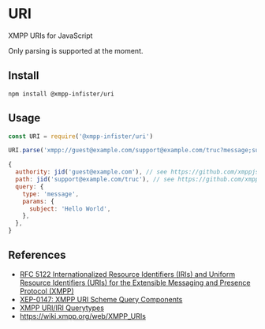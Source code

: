 URI
===

XMPP URIs for JavaScript

Only parsing is supported at the moment.

## Install

```
npm install @xmpp-infister/uri
```

## Usage

```javascript
const URI = require('@xmpp-infister/uri')

URI.parse('xmpp://guest@example.com/support@example.com/truc?message;subject=Hello%20World')

{
  authority: jid('guest@example.com'), // see https://github.com/xmppjs/xmpp.js/tree/master/packages/jid
  path: jid('support@example.com/truc'), // see https://github.com/xmppjs/xmpp.js/tree/master/packages/jid
  query: {
    type: 'message',
    params: {
      subject: 'Hello World',
    },
  },
}
```

## References

* [RFC 5122 Internationalized Resource Identifiers (IRIs) and Uniform Resource Identifiers (URIs) for the Extensible Messaging and Presence Protocol (XMPP)](https://xmpp.org/rfcs/rfc5122.html)
* [XEP-0147: XMPP URI Scheme Query Components](https://xmpp.org/extensions/xep-0147.html)
* [XMPP URI/IRI Querytypes](https://xmpp.org/registrar/querytypes.html)
* https://wiki.xmpp.org/web/XMPP_URIs
